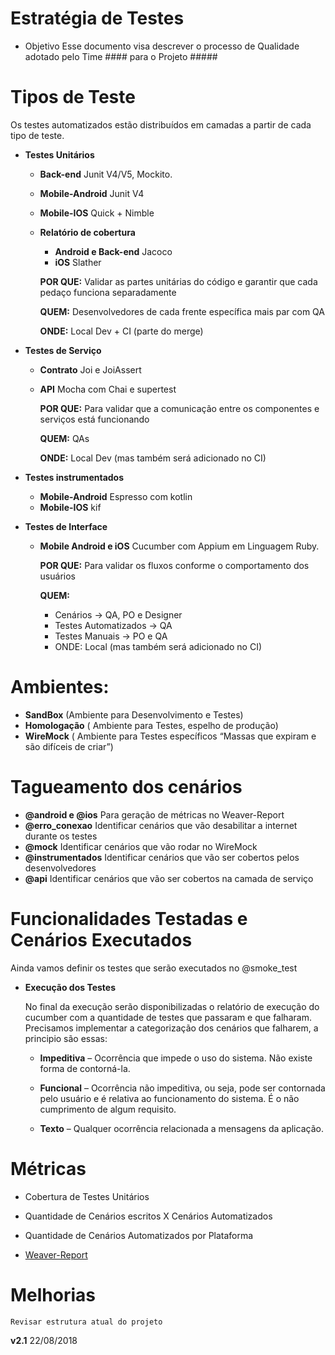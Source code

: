 
# Estratégia de Testes

+ Objetivo
   Esse documento visa descrever o processo de Qualidade adotado pelo Time #### para o Projeto #####

# Tipos de Teste

   Os testes automatizados estão distribuídos em camadas a partir de cada tipo de teste. 

+ **Testes Unitários**

   + **Back-end** Junit V4/V5, Mockito. 
   + **Mobile-Android** Junit V4
   + **Mobile-IOS** Quick + Nimble 
   
   + **Relatório de cobertura**
       
       + **Android e Back-end** Jacoco
       + **iOS** Slather
  
     **POR QUE:** Validar as partes unitárias do código e garantir que cada pedaço funciona 
     separadamente 

     **QUEM:**  Desenvolvedores de cada frente específica mais par com QA 

     **ONDE:** Local Dev + CI (parte do merge)

+ **Testes de Serviço**
  + **Contrato** Joi e JoiAssert
  + **API**  Mocha com Chai e supertest

     **POR QUE:** Para validar que a comunicação entre os componentes e serviços está 
     funcionando

     **QUEM:**  QAs

     **ONDE:** Local Dev (mas também será adicionado no CI)

+ **Testes instrumentados**
 
   + **Mobile-Android** Espresso com kotlin
   + **Mobile-IOS** kif 

+ **Testes de Interface**
   + **Mobile Android e iOS** 
     Cucumber com Appium em Linguagem Ruby.

     **POR QUE:** Para validar os fluxos conforme o comportamento dos usuários

     **QUEM:**  
     + Cenários -> QA, PO e Designer 
     + Testes Automatizados -> QA   
     + Testes Manuais -> PO e QA
     + ONDE: Local (mas também será adicionado no CI)

# Ambientes: 

+ **SandBox** (Ambiente para Desenvolvimento e Testes)
+ **Homologação** ( Ambiente para Testes, espelho de produção)
+ **WireMock**  ( Ambiente para Testes específicos “Massas que expiram e são difíceis de criar”)
 
# Tagueamento dos cenários

+ **@android e @ios**   Para geração de métricas no Weaver-Report
+ **@erro_conexao**  Identificar cenários que vão desabilitar a internet durante os testes
+ **@mock**   Identificar cenários que vão rodar no WireMock
+ **@instrumentados**  Identificar cenários que vão ser cobertos pelos desenvolvedores
+ **@api**  Identificar cenários que vão ser cobertos na camada de serviço




# Funcionalidades Testadas e Cenários Executados

   Ainda vamos definir os testes que serão executados no @smoke_test





+ **Execução dos Testes**

    No final da execução serão disponibilizadas o relatório de execução do cucumber com a 
    quantidade de testes que passaram e que falharam.
    Precisamos implementar a categorização dos cenários que falharem, a principio são essas:

    + **Impeditiva** – Ocorrência que impede o uso do sistema. Não existe forma de contorná-la.

    + **Funcional** – Ocorrência não impeditiva, ou seja, pode ser contornada pelo usuário e é relativa ao funcionamento do sistema. É o não cumprimento de algum requisito.
    
    + **Texto** – Qualquer ocorrência relacionada a mensagens da aplicação.











# Métricas

+ Cobertura de Testes Unitários

+ Quantidade de Cenários escritos X Cenários Automatizados 

+ Quantidade de Cenários Automatizados por Plataforma

+ [Weaver-Report](https://github.com/nathsilv/weaver)






# Melhorias


```Revisar estrutura atual do projeto```





**v2.1** 22/08/2018

